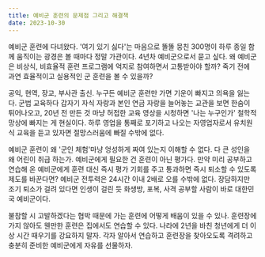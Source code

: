 ```yaml
---
title: 예비군 훈련의 문제점 그리고 해결책
date: 2023-10-30
---
```

예비군 훈련에 다녀왔다. '여기 있기 싫다'는 마음으로 똘똘 뭉친 300명이 하루 종일 함께 움직이는 광경은 볼 때마다 정말 가관이다. 4년차 예비군으로서 묻고 싶다. 왜 예비군은 비상식, 비효율적 훈련 프로그램에 억지로 참여하면서 고통받아야 할까? 죽기 전에 과연 효율적이고 실용적인 군 훈련을 볼 수 있을까?

공익, 현역, 장교, 부사관 출신. 누구든 예비군 훈련만 가면 기운이 빠지고 의욕을 잃는다. 군법 교육하다 갑자기 자식 자랑과 본인 연금 자랑을 늘어놓는 교관을 보면 한숨이 튀어나오고, 20년 전 만든 것 마냥 허접한 교육 영상을 시청하면 '나는 누구인가' 철학적 망상에 빠지는 게 현실이다. 하루 영업을 통째로 포기하고 나오는 자영업자로서 유치원식 교육을 듣고 있자면 절망스러움에 빠질 수밖에 없다.

예비군 훈련이 왜 '군인 체험'마냥 엉성하게 짜여 있는지 이해할 수 없다. 다 큰 성인을 왜 어린이 취급 하는가. 예비군에게 필요한 건 훈련이 아닌 평가다. 만약 미리 공부하고 연습해 온 예비군에게 훈련 대신 즉시 평가 기회를 주고 통과하면 즉시 퇴소할 수 있도록 제도를 바꾼다면? 예비군 전투력은 24시간 이내 2배로 오를 수밖에 없다. 장담하지만 조기 퇴소가 걸려 있다면 인생이 걸린 듯 화생방, 포복, 사격 공부할 사람이 바로 대한민국 예비군이다.

불참할 시 고발하겠다는 협박 때문에 가는 훈련에 어떻게 배움이 있을 수 있나. 훈련장에 가지 않아도 웬만한 훈련은 집에서도 연습할 수 있다. 나라에 2년을 바친 청년에게 더 이상 시간 때우기를 강요하지 말자. 각자 알아서 연습하고 훈련장을 찾아오도록 격려하고 충분히 준비한 예비군에게 자유를 선물하자.
